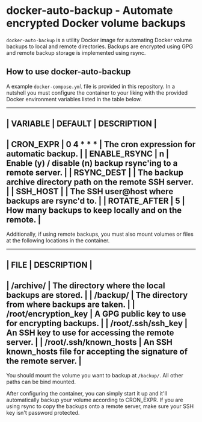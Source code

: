# docker-auto-backup - Automate encrypted Docker volume backups

`docker-auto-backup` is a utility Docker image for automating Docker
volume backups to local and remote directories. Backups are encrypted
using GPG and remote backup storage is implemented using rsync.

## How to use docker-auto-backup

A example `docker-compose.yml` file is provided in this repository. In a
nutshell you must configure the container to your liking with the provided
Docker environment variables listed in the table below.

--------------------------------------------------------------------------------------------
| VARIABLE     | DEFAULT   | DESCRIPTION                                                   |
--------------------------------------------------------------------------------------------
| CRON_EXPR    | 0 4 * * * | The cron expression for automatic backup.                     |
| ENABLE_RSYNC | n         | Enable (y) / disable (n) backup rsync'ing to a remote server. |
| RSYNC_DEST   | <empty>   | The backup archive directory path on the remote SSH server.   |
| SSH_HOST     | <empty>   | The SSH user@host where backups are rsync'd to.               |
| ROTATE_AFTER | 5         | How many backups to keep locally and on the remote.           |
--------------------------------------------------------------------------------------------

Additionally, if using remote backups, you must also mount volumes or files at
the following locations in the container.

------------------------------------------------------------------------------------------------------
| FILE                   | DESCRIPTION                                                               |
------------------------------------------------------------------------------------------------------
| /archive/              | The directory where the local backups are stored.                         |
| /backup/               | The directory from where backups are taken.                               |
| /root/encryption_key   | A GPG public key to use for encrypting backups.                           |
| /root/.ssh/ssh_key     | An SSH key to use for accessing the remote server.                        |
| /root/.ssh/known_hosts | An SSH known_hosts file for accepting the signature of the remote server. |
------------------------------------------------------------------------------------------------------

You should mount the volume you want to backup at `/backup/`. All other paths
can be bind mounted.

After configuring the container, you can simply start it up and it'll
automatically backup your volume according to CRON_EXPR. If you are using
rsync to copy the backups onto a remote server, make sure your SSH key
isn't password protected.
